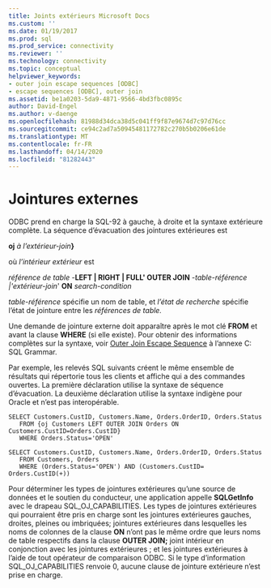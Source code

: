 ```yaml
---
title: Joints extérieurs Microsoft Docs
ms.custom: ''
ms.date: 01/19/2017
ms.prod: sql
ms.prod_service: connectivity
ms.reviewer: ''
ms.technology: connectivity
ms.topic: conceptual
helpviewer_keywords:
- outer join escape sequences [ODBC]
- escape sequences [ODBC], outer join
ms.assetid: be1a0203-5da9-4871-9566-4bd3fbc0895c
author: David-Engel
ms.author: v-daenge
ms.openlocfilehash: 81988d34dca38d5c041ff9f87e9674d7c97d76cc
ms.sourcegitcommit: ce94c2ad7a50945481172782c270b5b0206e61de
ms.translationtype: MT
ms.contentlocale: fr-FR
ms.lasthandoff: 04/14/2020
ms.locfileid: "81282443"
---
```

# <a name="outer-joins"></a>Jointures externes
ODBC prend en charge la SQL-92 à gauche, à droite et la syntaxe extérieure complète. La séquence d’évacuation des jointures extérieures est  
  
 **oj** _à l’extérieur-join_**}**  
  
 où *l’intérieur extérieur* est  
  
 *référence de table* -**LEFT &#124; RIGHT &#124; FULL' OUTER JOIN** -*table-référence* *&#124;'extérieur-join*' **ON** _search-condition_  
  
 *table-référence* spécifie un nom de table, et *l’état de recherche* spécifie l’état de jointure entre les *références de table.*  
  
 Une demande de jointure externe doit apparaître après le mot clé **FROM** et avant la clause **WHERE** (si elle existe). Pour obtenir des informations complètes sur la syntaxe, voir [Outer Join Escape Sequence](../../../odbc/reference/appendixes/outer-join-escape-sequence.md) à l’annexe C: SQL Grammar.  
  
 Par exemple, les relevés SQL suivants créent le même ensemble de résultats qui répertorie tous les clients et affiche qui a des commandes ouvertes. La première déclaration utilise la syntaxe de séquence d’évacuation. La deuxième déclaration utilise la syntaxe indigène pour Oracle et n’est pas interopérable.  
  
```  
SELECT Customers.CustID, Customers.Name, Orders.OrderID, Orders.Status  
   FROM {oj Customers LEFT OUTER JOIN Orders ON Customers.CustID=Orders.CustID}  
   WHERE Orders.Status='OPEN'  
  
SELECT Customers.CustID, Customers.Name, Orders.OrderID, Orders.Status  
   FROM Customers, Orders  
   WHERE (Orders.Status='OPEN') AND (Customers.CustID= Orders.CustID(+))  
```  
  
 Pour déterminer les types de jointures extérieures qu’une source de données et le soutien du conducteur, une application appelle **SQLGetInfo** avec le drapeau SQL_OJ_CAPABILITIES. Les types de jointures extérieures qui pourraient être pris en charge sont les jointures extérieures gauches, droites, pleines ou imbriquées; jointures extérieures dans lesquelles les noms de colonnes de la clause **ON** n’ont pas le même ordre que leurs noms de table respectifs dans la clause **OUTER JOIN;** joint intérieur en conjonction avec les jointures extérieures ; et les jointures extérieures à l’aide de tout opérateur de comparaison ODBC. Si le type d’information SQL_OJ_CAPABILITIES renvoie 0, aucune clause de jointure extérieure n’est prise en charge.
